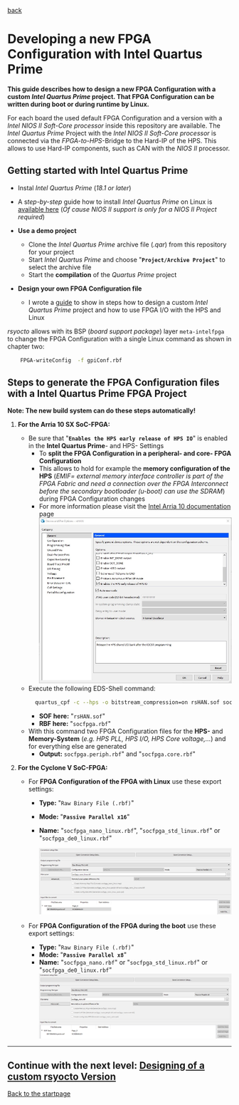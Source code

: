 [back](5_Streamline.md)

#  	Developing a new FPGA Configuration with Intel Quartus Prime 

**This guide describes how to design a new FPGA Configuration with a custom *Intel Quartus Prime* project. That FPGA Configuration can be written during boot or during runtime by Linux.** 

For each board the used default FPGA Configuration and a version with a *Intel NIOS II Soft-Core processor* inside this repository are available. The *Intel Quartus Prime* Project with the *Intel NIOS II Soft-Core processor* is connected via the *FPGA-to-HPS*-Bridge to the Hard-IP of the HPS. This allows to use Hard-IP components, such as CAN with the *NIOS II* processor. 

## Getting started with Intel Quartus Prime

  * Instal *Intel Quartus Prime* (*18.1 or later*)
  * A s*tep-by-step* guide how to install *Intel Quartus Prime* on Linux is [available here](https://github.com/robseb/NIOSII_EclipseCompProject#i-installment-of-intel-quartus-prime-191-and-201-with-nios-ii-support) (*Of cause NIOS II support is only for a NIOS II Project required*)
  
  * **Use a demo project** 
      * Clone the *Intel Quartus Prime* archive file (*.qar*) from this repository for your project
      * Start *Intel Quartus Prime* and choose "**`Project/Archive Project`**" to select the archive file
      * Start the **compilation** of the *Quartus Prime* project 
  * **Design your own FPGA Configuration file**
      * I wrote a [guide](https://github.com/robseb/HPS2FPGAmapping) to show in steps how to design a custom *Intel Quartus Prime* project and how to use FPGA I/O with the HPS and Linux
 


*rsyocto* allows with its BSP (*board support package*) layer `meta-intelfpga` to change the FPGA Configuration with a single Linux command as shown in chapter two:
  ````bash
      FPGA-writeConfig  -f gpiConf.rbf
  ````   
  
 ## Steps to generate the FPGA Configuration files with a Intel Quartus Prime FPGA Project
  **Note: The new build system can do these steps automatically!**

   1. **For the Arria 10 SX SoC-FPGA:**
      * Be sure that "**`Enables the HPS early release of HPS IO`**" is enabled in the **Intel Quartus Prime**- and HPS- Settings 
           * To **split the FPGA Configuration in a peripheral- and core- FPGA Configuration** 
           * This allows to hold for example the **memory configuration of the HPS** (*EMIF= external memory interface controller is part of the FPGA Fabric and need a connection over the FPGA Interconnect before the secondary bootloader (u-boot) can use the SDRAM*) during FPGA Configuration changes 
           * For more information please visit the [Intel Arria 10 documentation](https://www.intel.com/content/www/us/en/programmable/documentation/mzh1527115949958.html) page
              ![Alt text](Arria10Conf.jpg?raw=true "Quartus config for Arria 10")
      * Execute the following EDS-Shell command:
        ````bash
          quartus_cpf -c --hps -o bitstream_compression=on rsHAN.sof socfpga.rbf
        ````
        * **SOF here:** "`rsHAN.sof`" 
        * **RBF here:** "`socfpga.rbf`"
      * With this command two FPGA Configuration files for the **HPS-** and **Memory-System** (*e.g. HPS PLL, HPS I/O, HPS Core voltage,...*) and for everything else are generated
        * **Output:** `socfpga.periph.rbf`" and "`socfpga.core.rbf`"
        
  2. **For the Cyclone V SoC-FPGA:**
      * For **FPGA Configuration of the FPGA with Linux** use these export settings: 
        * **Type:** "`Raw Binary File (.rbf)`" 
        * **Mode:** "**`Passive Parallel x16`**"  
        * **Name:** "`socfpga_nano_linux.rbf`", "`socfpga_std_linux.rbf`" or "`socfpga_de0_linux.rbf`"
       
            ![Alt text](fpgaConfSettings1.png?raw=true "FPGA Configuration settings 1")
            
      * For **FPGA Configuration of the FPGA during the boot** use these export settings: 
        * **Type:** "`Raw Binary File (.rbf)`" 
        * **Mode:** "**`Passive Parallel x8`**"  
        * **Name:** "`socfpga_nano.rbf`" or "`socfpga_std_linux.rbf`" or "`socfpga_de0_linux.rbf`"
            ![Alt text](fpgaConfSettings2.png?raw=true "FPGA Configuration settings 2")
        
___

 ## Continue with the next level: [Designing of a custom rsyocto Version](7_customVersions.md)
 [Back to the startpage](https://github.com/robseb/rsyocto)
 
